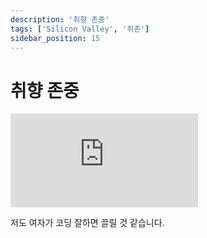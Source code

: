```yaml
---
description: '취향 존중'
tags: ['Silicon Valley', '취존']
sidebar_position: 15
---
```


# 취향 존중

<iframe class="codepen" src="https://www.youtube.com/embed/_7bkbv4u1tc" title="Silicon Valley S01E07 - Code gay" frameborder="0" allow="accelerometer; autoplay; clipboard-write; encrypted-media; gyroscope; picture-in-picture; web-share" allowfullscreen></iframe>

저도 여자가 코딩 잘하면 끌릴 것 같습니다.
